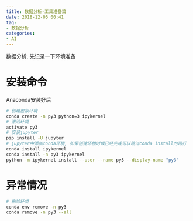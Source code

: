 ```yaml
---
title: 数据分析-工具准备篇
date: 2018-12-05 00:41
tag:
- 数据分析
categories:
- AI
---
```

数据分析, 先记录一下环境准备
<!--more-->
# 安装命令
Anaconda安装好后
```bash
# 创建虚拟环境
conda create -n py3 python=3 ipykernel
# 激活环境
activate py3
# 安装jupyter
pip install -U jupyter
# jupyter中添加conda环境, 如果创建环境时候已经完成可以跳过conda install的两行
conda install ipykernel
conda install -n py3 ipykernel
python -m ipykernel install --user --name py3 --display-name "py3"


```

# 异常情况
```bash
# 删除环境
conda env remove -n py3
conda remove -n py3 --all

```

<!--stackedit_data:
eyJoaXN0b3J5IjpbLTE0NzI2NzgxOTksLTE3NzE5MjkzMTVdfQ
==
-->